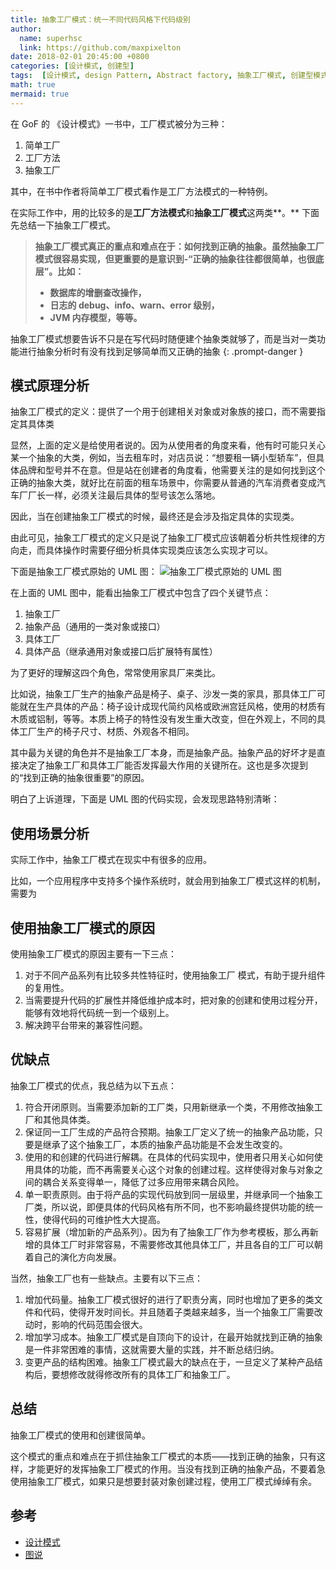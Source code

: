 ```yaml
---
title: 抽象工厂模式：统一不同代码风格下代码级别
author:
  name: superhsc
  link: https://github.com/maxpixelton
date: 2018-02-01 20:45:00 +0800
categories: [设计模式, 创建型]
tags:  [设计模式, design Pattern, Abstract factory, 抽象工厂模式, 创建型模式]
math: true
mermaid: true
---
```


在 GoF 的 《设计模式》一书中，工厂模式被分为三种：
1. 简单工厂
2. 工厂方法
3. 抽象工厂

其中，在书中作者将简单工厂模式看作是工厂方法模式的一种特例。

在实际工作中，用的比较多的是**工厂方法模式**和**抽象工厂模式**这两类**。**
下面先总结一下抽象工厂模式。

> **抽象工厂模式真正的重点和难点在于：如何找到正确的抽象。虽然抽象工厂模式很容易实现，但更重要的是意识到-“正确的抽象往往都很简单，也很底层”。比如：**
> - **数据库的增删查改操作，**
> - **日志的 debug、info、warn、error 级别，**
> - **JVM 内存模型，等等。**
> 
抽象工厂模式想要告诉不只是在写代码时随便建个抽象类就够了，而是当对一类功能进行抽象分析时有没有找到足够简单而又正确的抽象
{: .prompt-danger }


## 模式原理分析

抽象工厂模式的定义：提供了一个用于创建相关对象或对象族的接口，而不需要指定其具体类

显然，上面的定义是给使用者说的。因为从使用者的角度来看，他有时可能只关心某一个抽象的大类，例如，当去租车时，对店员说：“想要租一辆小型轿车”，但具体品牌和型号并不在意。但是站在创建者的角度看，他需要关注的是如何找到这个正确的抽象大类，就好比在前面的租车场景中，你需要从普通的汽车消费者变成汽车厂厂长一样，必须关注最后具体的型号该怎么落地。

因此，当在创建抽象工厂模式的时候，最终还是会涉及指定具体的实现类。

由此可见，抽象工厂模式的定义只是说了抽象工厂模式应该朝着分析共性规律的方向走，而具体操作时需要仔细分析具体实现类应该怎么实现才可以。

下面是抽象工厂模式原始的 UML 图：
![抽象工厂模式原始的 UML 图](https://maxpixelton.github.io/images/assert/design-patterns/abstract-factory.png)

在上面的 UML 图中，能看出抽象工厂模式中包含了四个关键节点：

1. 抽象工厂
2. 抽象产品（通用的一类对象或接口）
3. 具体工厂
4. 具体产品（继承通用对象或接口后扩展特有属性）

为了更好的理解这四个角色，常常使用家具厂来类比。

比如说，抽象工厂生产的抽象产品是椅子、桌子、沙发一类的家具，那具体工厂可能就在生产具体的产品：椅子设计成现代简约风格或欧洲宫廷风格，使用的材质有木质或铝制，等等。本质上椅子的特性没有发生重大改变，但在外观上，不同的具体工厂生产的椅子尺寸、材质、外观各不相同。

其中最为关键的角色并不是抽象工厂本身，而是抽象产品。抽象产品的好坏才是直接决定了抽象工厂和具体工厂能否发挥最大作用的关键所在。这也是多次提到的“找到正确的抽象很重要”的原因。

明白了上诉道理，下面是 UML 图的代码实现，会发现思路特别清晰：

## 使用场景分析

实际工作中，抽象工厂模式在现实中有很多的应用。

比如，一个应用程序中支持多个操作系统时，就会用到抽象工厂模式这样的机制，需要为

## 使用抽象工厂模式的原因

使用抽象工厂模式的原因主要有一下三点：

1. 对于不同产品系列有比较多共性特征时，使用抽象工厂 模式，有助于提升组件的复用性。
2. 当需要提升代码的扩展性并降低维护成本时，把对象的创建和使用过程分开，能够有效地将代码统一到一个级别上。
3. 解决跨平台带来的兼容性问题。

## 优缺点

抽象工厂模式的优点，我总结为以下五点：

1. 符合开闭原则。当需要添加新的工厂类，只用新继承一个类，不用修改抽象工厂和其他具体类。
2. 保证同一工厂生成的产品符合预期。抽象工厂定义了统一的抽象产品功能，只要是继承了这个抽象工厂，本质的抽象产品功能是不会发生改变的。
3. 使用的和创建的代码进行解耦。在具体的代码实现中，使用者只用关心如何使用具体的功能，而不再需要关心这个对象的创建过程。这样使得对象与对象之间的耦合关系变得单一，降低了过多应用带来耦合风险。
4. 单一职责原则。由于将产品的实现代码放到同一层级里，并继承同一个抽象工厂类，所以说，即便具体的代码风格有所不同，也不影响最终提供功能的统一性，使得代码的可维护性大大提高。
5. 容易扩展（增加新的产品系列）。因为有了抽象工厂作为参考模板，那么再新增的具体工厂时非常容易，不需要修改其他具体工厂，并且各自的工厂可以朝着自己的演化方向发展。

当然，抽象工厂也有一些缺点。主要有以下三点：

1. 增加代码量。抽象工厂模式很好的进行了职责分离，同时也增加了更多的类文件和代码，使得开发时间长。并且随着子类越来越多，当一个抽象工厂需要改动时，影响的代码范围会很大。
2. 增加学习成本。抽象工厂模式是自顶向下的设计，在最开始就找到正确的抽象是一件非常困难的事情，这就需要大量的实践，并不断总结归纳。
3. 变更产品的结构困难。抽象工厂模式最大的缺点在于，一旦定义了某种产品结构后，要想修改就得修改所有的具体工厂和抽象工厂。

## 总结

抽象工厂模式的使用和创建很简单。

这个模式的重点和难点在于抓住抽象工厂模式的本质——找到正确的抽象，只有这样，才能更好的发挥抽象工厂模式的作用。当没有找到正确的抽象产品，不要着急使用抽象工厂模式，如果只是想要封装对象创建过程，使用工厂模式绰绰有余。

## 参考

- [设计模式](https://refactoringguru.cn/design-patterns)
- [图说](https://design-patterns.readthedocs.io/zh_CN/latest/)

